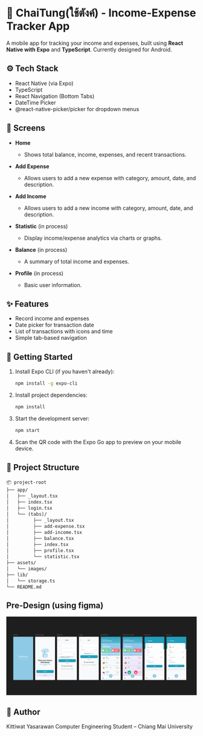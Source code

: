 # 💸 ChaiTung(ใช้ตังค์) - Income-Expense Tracker App

A mobile app for tracking your income and expenses, built using **React Native with Expo** and **TypeScript**. Currently designed for Android.

## ⚙️ Tech Stack

- React Native (via Expo)
- TypeScript
- React Navigation (Bottom Tabs)
- DateTime Picker
- @react-native-picker/picker for dropdown menus

## 📱 Screens

- **Home**

  - Shows total balance, income, expenses, and recent transactions.

- **Add Expense**

  - Allows users to add a new expense with category, amount, date, and description.

- **Add Income**

  - Allows users to add a new income with category, amount, date, and description.

- **Statistic** (in process)

  - Display income/expense analytics via charts or graphs.

- **Balance** (in process)

  - A summary of total income and expenses.

- **Profile** (in process)
  - Basic user information.

## ✨ Features

- Record income and expenses
- Date picker for transaction date
- List of transactions with icons and time
- Simple tab-based navigation

## 🚀 Getting Started

1. Install Expo CLI (if you haven't already):

   ```bash
   npm install -g expo-cli

   ```

2. Install project dependencies:

   ```bash
   npm install

   ```

3. Start the development server:

   ```bash
   npm start

   ```

4. Scan the QR code with the Expo Go app to preview on your mobile device.

## 📁 Project Structure

```
📦 project-root
├── app/
│   ├── _layout.tsx
│   ├── index.tsx
│   ├── login.tsx
│   └── (tabs)/
│         ├── _layout.tsx
│         ├── add-expense.tsx
│         ├── add-income.tsx
│         ├── balance.tsx
│         ├── index.tsx
│         ├── profile.tsx
│         └── statistic.tsx
├── assets/
│   └── images/
├── lib/
│   └── storage.ts
└── README.md
```

## Pre-Design (using figma)

![image](assets/images/predesign.PNG)

## 👤 Author

Kittiwat Yasarawan
Computer Engineering Student – Chiang Mai University

